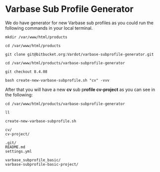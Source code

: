 # Varbase Sub Profile Generator

We do have generator for new Varbase sub profiles
as you could run the following commands in your local terminal.

```
mkdir /var/www/html/products

cd /var/www/html/products

git clone git@bitbucket.org:Vardot/varbase-subprofile-generator.git

cd /var/www/html/products/varbase-subprofile-generator

git checkout 8.4.08

bash create-new-varbase-subprofile.sh "cv" -vvv
```

After that you will have a new **cv** sub p**rofile cv-project** as you can see in the following:


```
cd /var/www/html/products/varbase-subprofile-generator

ll

create-new-varbase-subprofile.sh

cv/
cv-project/

.git/
README.md
settings.yml

varbase_subprofile_basic/
varbase-subprofile-basic-project/
```



